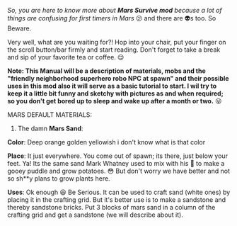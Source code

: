 _So, you are here to know more about **Mars Survive mod** because a lot of things are confusing for first timers in Mars_ :confused: and there are :alien:s too. So Beware.

Very well, what are you waiting for?! Hop into your chair, put your finger on the scroll button/bar firmly and start reading.
Don't forget to take a break and sip of your favorite tea or coffee. :relieved:

<b>Note: This Manual will be a description of materials, mobs and the "friendly neighborhood superhero robo NPC at spawn" and their possible uses in this mod also it will serve as a basic tutorial to start. I wil try to keep it a little bit funny and sketchy with pictures as and when required; so you don't get bored up to sleep and wake up after a month or two.</b> :stuck_out_tongue_winking_eye:

MARS DEFAULT MATERIALS:

1. The damn **Mars Sand**:
  
  **Color**: Deep orange golden yellowish i don't know what is that color

  **Place**: It just everywhere. You come out of spawn; its there, just below your feet. Ya! Its the same sand Mark Whatney used to mix with his :poop: to make a gooey puddle and grow potatoes. :flushed: But don't worry we have better and not so sh\**y plans to grow plants here.
  
  **Uses**: Ok enough :laughing: Be Serious. It can be used to craft sand (white ones) by placing it in the crafting grid. But it's better use is to make a sandstone and thereby sandstone bricks. Put 3 blocks of mars sand in a column of the crafting grid and get a sandstone (we will describe about it).

